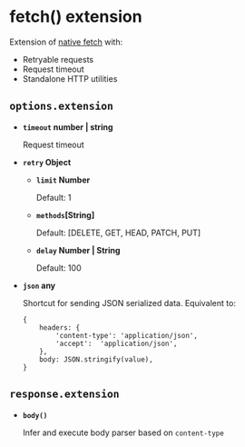 # fetch() extension

Extension of [native fetch](https://developer.mozilla.org/en-US/docs/Web/API/Fetch_API) with:

* Retryable requests
* Request timeout
* Standalone HTTP utilities

## `options.extension`

* **`timeout` number | string**

  Request timeout

* **`retry` Object**
  - **`limit` Number**

    Default: 1
  - **`methods`[String]**

    Default: [DELETE, GET, HEAD, PATCH, PUT]
  - **`delay` Number | String**

    Default: 100

* **`json` any**

  Shortcut for sending JSON serialized data. Equivalent to:
  ```
  {
      headers: {
          'content-type': 'application/json',
          'accept':  'application/json',
      },
      body: JSON.stringify(value),
  }
  ```

## `response.extension`

* **`body()`**

  Infer and execute body parser based on `content-type`
